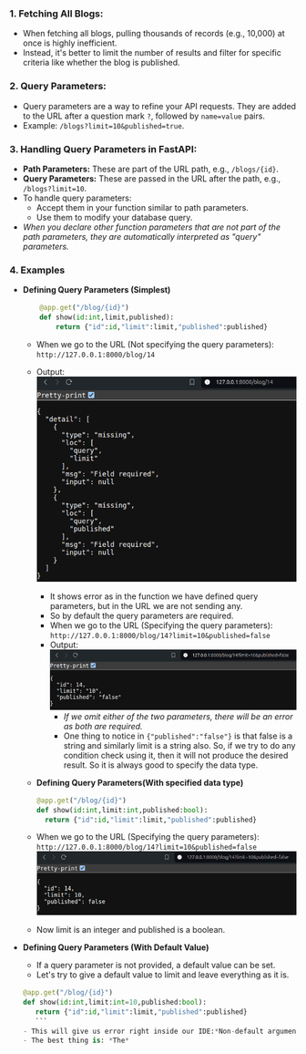 ### 1. **Fetching All Blogs:**

- When fetching all blogs, pulling thousands of records (e.g., 10,000) at once is highly inefficient.
- Instead, it's better to limit the number of results and filter for specific criteria like whether the blog is published.
### 2. **Query Parameters:**

- Query parameters are a way to refine your API requests. They are added to the URL after a question mark `?`, followed by `name=value` pairs.
- Example: `/blogs?limit=10&published=true`.
### 3. **Handling Query Parameters in FastAPI:**

- **Path Parameters:** These are part of the URL path, e.g., `/blogs/{id}`.
- **Query Parameters:** These are passed in the URL after the path, e.g., `/blogs?limit=10`.
- To handle query parameters:
    - Accept them in your function similar to path parameters.
    - Use them to modify your database query.
- *When you declare other function parameters that are not part of the path parameters, they are automatically interpreted as "query" parameters.*
### 4. Examples
- **Defining Query Parameters (Simplest)**
	```python
		@app.get("/blog/{id}")
		def show(id:int,limit,published):
			return {"id":id,"limit":limit,"published":published}
	```

	- When we go to the URL (Not specifying the query parameters): `http://127.0.0.1:8000/blog/14`
	- Output:
	  ![image](images/image-5.png)
	  - It shows error as in the function we have defined query parameters, but in the URL we are not sending any.
	  - So by default the query parameters are required.
	  - When we go to the URL (Specifying the query parameters): `http://127.0.0.1:8000/blog/14?limit=10&published=false`
	  - Output:
		 ![image](images/image-6.png)
		- *If we omit either of the two parameters, there will be an error as both are required.*
		- One thing to notice in `{"published":"false"}` is that false is a string and similarly limit is a string also. So, if we try to do any condition check using it, then it will not produce the desired result. So it is always good to specify the data type.
	
	- **Defining Query Parameters(With specified data type)**
	  ```python
	  @app.get("/blog/{id}")
	  def show(id:int,limit:int,published:bool):
		return {"id":id,"limit":limit,"published":published}
		```
	- When we go to the URL (Specifying the query parameters): `http://127.0.0.1:8000/blog/14?limit=10&published=false`
	 ![image](images/image-7.png)
	- Now limit is an integer and published is a boolean.

- **Defining Query Parameters (With Default Value)**
	- If a query parameter is not provided, a default value can be set.
	- Let's try to give a default value to limit and leave everything as it is.
	 ```python
	 @app.get("/blog/{id}")
	 def show(id:int,limit:int=10,published:bool):
		return {"id":id,"limit":limit,"published":published}
		```
	- This will give us error right inside our IDE:*Non-default argument follows default argument* : which essentially means that we need to define arguments with default values after the non-default arguments.
	- The best thing is: *The*